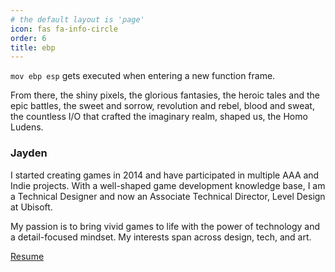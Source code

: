 ```yaml
---
# the default layout is 'page'
icon: fas fa-info-circle
order: 6
title: ebp
---
```


`mov ebp esp` gets executed when entering a new function frame.

From there, the shiny pixels, the glorious fantasies, the heroic tales and the epic battles, the sweet and sorrow, revolution and rebel, blood and sweat, the countless I/O that crafted the imaginary realm, shaped us, the Homo Ludens.

### Jayden
I started creating games in 2014 and have participated in multiple AAA and Indie projects. With a well-shaped game development knowledge base, I am a Technical Designer and now an Associate Technical Director, Level Design at Ubisoft. 

My passion is to bring vivid games to life with the power of technology and a detail-focused mindset. My interests span across design, tech, and art.

[Resume]

[Resume]: /assets/pdf/resume/Jayden_Zhang_Resume.pdf